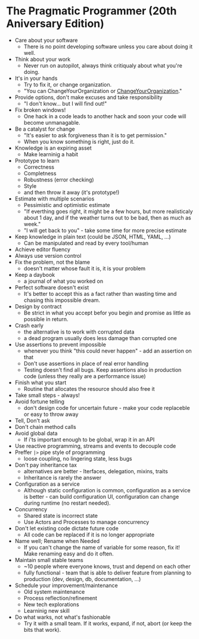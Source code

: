 # The Pragmatic Programmer (20th Aniversary Edition)

- Care about your software
  - There is no point developing software unless you care about doing it well.
- Think about your work
  - Never run on autopilot, always think critiqualy about what you're doing.
- It's in your hands
  - Try to fix it, or change organization.
  - "You can ChangeYourOrganization or [ChangeYourOrganization](https://wiki.c2.com/?ChangeYourOrganization)."
- Provide options, don't make excuses and take responsibility
  - "I don't know... but I will find out!"
- Fix broken windows!
  - One hack in a code leads to another hack and soon your code will become unmanagable.
- Be a catalyst for change
  - "It's easier to ask forgiveness than it is to get permission."
  - When you know something is right, just do it.
- Knowledge is an expiring asset
  - Make learninig a habit
- Prototype to learn
  - Correctness
  - Completness
  - Robustness (error checking)
  - Style
  - and then throw it away (it's prototype!)
- Estimate with multiple scenarios
  - Pessimistic and optimistic estimate
  - "If everthing goes right, it might be a few hours, but more realisticaly about 1 day, and if the weather turns out to be bad, then as much as week."
  - "I will get back to you" - take some time for more precise estimate
- Keep knowledge in plain text (could be JSON, HTML, YAML, ...)
  - Can be manipulated and read by every tool/human
- Achieve editor fluency
- Always use version control
- Fix the problem, not the blame
  - doesn't matter whose fault it is, it is your problem
- Keep a daybook
  - a journal of what you worked on
- Perfect software doesn't exist
  - It's better to accept this as a fact rather than wasting time and chasing this impossible dream.
- Design by contract
  - Be strict in what you accept befor you begin and promise as little as possible in return.
- Crash early 
  - the alternative is to work with corrupted data
  - a dead program usually does less damage than corrupted one
- Use assertions to prevent impossible
  - whenever you think "this could never happen" - add an assertion on that
  - Don't use assertions in place of real error handling
  - Testing doesn't find all bugs. Keep assertions also in production code (unless they really are a performance issue)
- Finish what you start
  - Routine that allocates the resource should also free it
- Take small steps - always!
- Avoid fortune telling 
  - don't design code for uncertain future - make your code replaceble or easy to throw away
- Tell, Don't ask
- Don't chain method calls
- Avoid global data
  - If i'ts important enough to be global, wrap it in an API
- Use reactive programming, streams and events to decouple code
- Preffer `|>` pipe style of programming
  - loose coupling, no lingering state, less bugs
- Don't pay inheritance tax
  - alternatives are better - Iterfaces, delegation, mixins, traits
  - Inheritance is rarely the answer
- Configuration as a service
  - Although static configuration is common, configuration as a service is better - can build configuration UI, configuration can change during runtime (no restart needed).
- Concurrency
  - Shared state is incorrect state
  - Use Actors and Processes to manage concurrency
- Don't let existing code dictate future code
  - All code can be replaced if it is no longer appropriate
- Name well; Rename when Needed
  - If you can't change the name of variable for some reason, fix it! Make renaming easy and do it often.
- Maintain small stable teams
  - ~10 people where everyone knows, trust and depend on each other
  - fully functional - team that is able to deliver feature from planning to production (dev, design, db, documentation, ...)
- Schedule your improvement/maintenance
  - Old system maintenance
  - Process reflection/refinement
  - New tech explorations
  - Learninig new skill
- Do what warks, not what's fashionable
  - Try it with a small team. If it works, expand, if not, abort (or keep the bits that work). 
